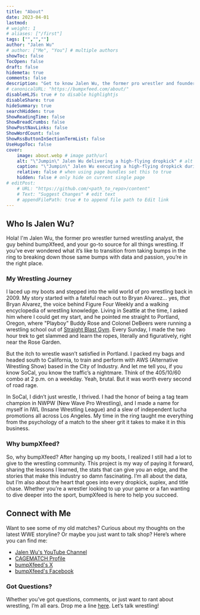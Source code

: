 ```yaml
---
title: "About"
date: 2023-04-01
lastmod:
# weight: 1
# aliases: ["/first"]
tags: ["","",""]
author: "Jalen Wu"
# author: ["Me", "You"] # multiple authors
showToc: false
TocOpen: false
draft: false
hidemeta: true
comments: false
description: "Get to know Jalen Wu, the former pro wrestler and founder of bumpXfeed, and how his journey in the ring led to a passion for sharing insights on the wrestling world."
# canonicalURL: "https://bumpxfeed.com/about/"
disableHLJS: true # to disable highlightjs
disableShare: true
hideSummary: true
searchHidden: true
ShowReadingTime: false
ShowBreadCrumbs: false
ShowPostNavLinks: false
ShowWordCount: false
ShowRssButtonInSectionTermList: false
UseHugoToc: false
cover:
    image: about.webp # image path/url
    alt: "\"Jumpin\" Jalen Wu delivering a high-flying dropkick" # alt text
    caption: "\"Jumpin\" Jalen Wu executing a high-flying dropkick during a match" # display caption under cover
    relative: false # when using page bundles set this to true
    hidden: false # only hide on current single page
# editPost:
    # URL: "https://github.com/<path_to_repo>/content"
    # Text: "Suggest Changes" # edit text
    # appendFilePath: true # to append file path to Edit link
---
```

## Who Is Jalen Wu? 

Hola! I'm Jalen Wu, the former pro wrestler turned wrestling analyst, the guy behind bumpXfeed, and your go-to source for all things wrestling. If you’ve ever wondered what it’s like to transition from taking bumps in the ring to breaking down those same bumps with data and passion, you’re in the right place.

### My Wrestling Journey

I laced up my boots and stepped into the wild world of pro wrestling back in 2009. My story started with a fateful reach out to Bryan Alvarez... yes, *that* Bryan Alvarez, the voice behind Figure Four Weekly and a walking encyclopedia of wrestling knowledge. Living in Seattle at the time, I asked him where I could get my start, and he pointed me straight to Portland, Oregon, where "Playboy" Buddy Rose and Colonel DeBeers were running a wrestling school out of [Straight Blast Gym](https://www.straightblastgym.com). Every Sunday, I made the two hour trek to get slammed and learn the ropes, literally and figuratively, right near the Rose Garden.

But the itch to wrestle wasn’t satisfied in Portland. I packed my bags and headed south to California, to train and perform with AWS (Alternative Wrestling Show) based in the City of Industry. And let me tell you, if you know SoCal, you know the traffic’s a nightmare. Think of the 405/10/60 combo at 2 p.m. on a weekday. Yeah, brutal. But it was worth every second of road rage.

In SoCal, I didn’t just wrestle, I thrived. I had the honor of being a tag team champion in NWPW (New Wave Pro Wrestling), and I made a name for myself in IWL (Insane Wrestling League) and a slew of independent lucha promotions all across Los Angeles. My time in the ring taught me everything from the psychology of a match to the sheer grit it takes to make it in this business.

### Why bumpXfeed?

So, why bumpXfeed? After hanging up my boots, I realized I still had a lot to give to the wrestling community. This project is my way of paying it forward, sharing the lessons I learned, the stats that can give you an edge, and the stories that make this industry so damn fascinating. I’m all about the data, but I’m also about the heart that goes into every dropkick, suplex, and title chase. Whether you’re a wrestler looking to up your game or a fan wanting to dive deeper into the sport, bumpXfeed is here to help you succeed.

## Connect with Me

Want to see some of my old matches? Curious about my thoughts on the latest WWE storyline? Or maybe you just want to talk shop? Here’s where you can find me:

- [Jalen Wu's YouTube Channel](https://www.youtube.com/channel/UCrIgygbZ7lxsMbYn29WtSwA)
- [CAGEMATCH Profile](https://www.cagematch.net/en/?id=2&nr=10961)
- [bumpXfeed's X](https://twitter.com/bumpxfeed)
- [bumpXfeed's Facebook](https://www.facebook.com/bumpxfeed/)

### Got Questions?

Whether you’ve got questions, comments, or just want to rant about wrestling, I’m all ears. Drop me a line [here](https://forms.gle/XDcfxC74ocytjtbA6). Let’s talk wrestling!